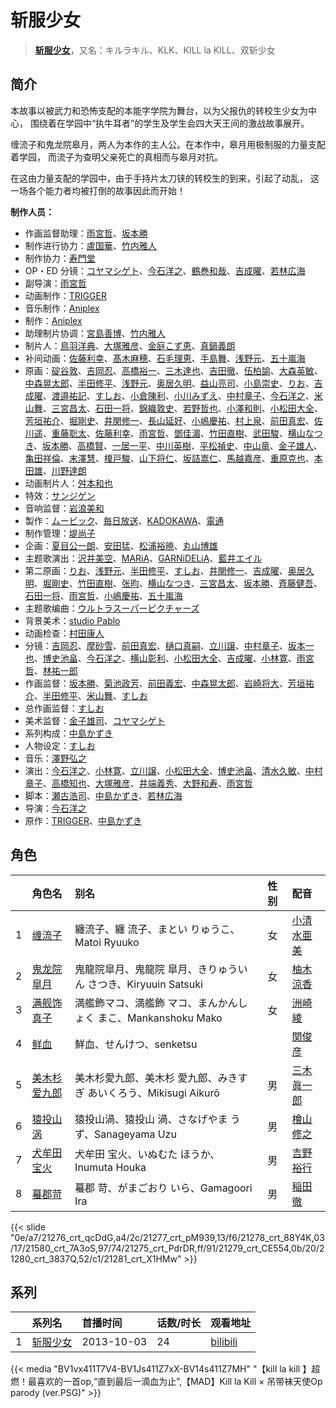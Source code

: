 # 斩服少女


> <u>**[斩服少女](https://bgm.tv/subject/72941)**</u>，又名：キルラキル、KLK、KILL la KILL、双斩少女

## 简介

本故事以被武力和恐怖支配的本能字学院为舞台，以为父报仇的转校生少女为中心， 围绕着在学园中“执牛耳者”的学生及学生会四大天王间的激战故事展开。

缠流子和鬼龙院皋月，两人为本作的主人公。在本作中，皋月用极制服的力量支配着学园， 而流子为查明父亲死亡的真相而与皋月对抗。

在这由力量支配的学园中，由于手持片太刀铗的转校生的到来，引起了动乱， 这一场各个能力者均被打倒的故事因此而开始！

**制作人员：**
- 作画监督助理：[雨宮哲](https://bgm.tv/person/12578)、[坂本勝](https://bgm.tv/person/26341)
- 制作进行协力：[盧国華](https://bgm.tv/person/55285)、[竹内雅人](https://bgm.tv/person/45455)
- 制作协力：[寿門堂](https://bgm.tv/person/33566)
- OP・ED 分镜：[コヤマシゲト](https://bgm.tv/person/11653)、[今石洋之](https://bgm.tv/person/1755)、[鶴巻和哉](https://bgm.tv/person/410)、[吉成曜](https://bgm.tv/person/9752)、[若林広海](https://bgm.tv/person/23641)
- 副导演：[雨宮哲](https://bgm.tv/person/12578)
- 动画制作：[TRIGGER](https://bgm.tv/person/8008)
- 音乐制作：[Aniplex](https://bgm.tv/person/645)
- 制作：[Aniplex](https://bgm.tv/person/645)
- 助理制片协调：[宮島善博](https://bgm.tv/person/25742)、[竹内雅人](https://bgm.tv/person/45455)
- 制片人：[鳥羽洋典](https://bgm.tv/person/39868)、[大塚雅彦](https://bgm.tv/person/760)、[金庭こず恵](https://bgm.tv/person/37800)、[真鍋義朗](https://bgm.tv/person/60162)
- 补间动画：[佐藤利幸](https://bgm.tv/person/3205)、[髙木麻穂](https://bgm.tv/person/41176)、[石毛理恵](https://bgm.tv/person/32898)、[手島舞](https://bgm.tv/person/34642)、[浅野元](https://bgm.tv/person/27867)、[五十嵐海](https://bgm.tv/person/21368)
- 原画：[碇谷敦](https://bgm.tv/person/12343)、[吉岡忍](https://bgm.tv/person/7379)、[高橋裕一](https://bgm.tv/person/3491)、[三木達也](https://bgm.tv/person/12237)、[吉田徹](https://bgm.tv/person/418)、[伍柏諭](https://bgm.tv/person/22689)、[大森英敏](https://bgm.tv/person/1144)、[中森晃太郎](https://bgm.tv/person/12886)、[半田修平](https://bgm.tv/person/14512)、[浅野元](https://bgm.tv/person/27867)、[奥居久明](https://bgm.tv/person/12885)、[益山亮司](https://bgm.tv/person/11783)、[小島崇史](https://bgm.tv/person/12524)、[りお](https://bgm.tv/person/21310)、[吉成曜](https://bgm.tv/person/9752)、[渡邉祐記](https://bgm.tv/person/14141)、[すしお](https://bgm.tv/person/2649)、[小倉陳利](https://bgm.tv/person/11403)、[小川みずえ](https://bgm.tv/person/42681)、[中村章子](https://bgm.tv/person/3310)、[今石洋之](https://bgm.tv/person/1755)、[米山舞](https://bgm.tv/person/12580)、[三宮昌太](https://bgm.tv/person/11346)、[石田一将](https://bgm.tv/person/25746)、[錦織敦史](https://bgm.tv/person/3223)、[若野哲也](https://bgm.tv/person/12786)、[小澤和則](https://bgm.tv/person/21362)、[小松田大全](https://bgm.tv/person/15478)、[芳垣祐介](https://bgm.tv/person/11388)、[堀剛史](https://bgm.tv/person/12189)、[井関修一](https://bgm.tv/person/19403)、[長山延好](https://bgm.tv/person/23680)、[小嶋慶祐](https://bgm.tv/person/12515)、[村上泉](https://bgm.tv/person/26527)、[前田真宏](https://bgm.tv/person/1105)、[佐川遥](https://bgm.tv/person/29529)、[重藤聡太](https://bgm.tv/person/55828)、[佐藤利幸](https://bgm.tv/person/3205)、[雨宮哲](https://bgm.tv/person/12578)、[鄧佳湄](https://bgm.tv/person/28643)、[竹田直樹](https://bgm.tv/person/16022)、[武田駿](https://bgm.tv/person/50761)、[横山なつき](https://bgm.tv/person/49768)、[坂本勝](https://bgm.tv/person/26341)、[高橋賢](https://bgm.tv/person/12196)、[一居一平](https://bgm.tv/person/19478)、[中川英樹](https://bgm.tv/person/21549)、[平松禎史](https://bgm.tv/person/1756)、[中山竜](https://bgm.tv/person/12606)、[金子雄人](https://bgm.tv/person/22286)、[亀田祥倫](https://bgm.tv/person/8611)、[末澤慧](https://bgm.tv/person/24562)、[榎戸駿](https://bgm.tv/person/19513)、[山下将仁](https://bgm.tv/person/11234)、[坂詰嵩仁](https://bgm.tv/person/18228)、[馬越嘉彦](https://bgm.tv/person/820)、[重原克也](https://bgm.tv/person/19376)、[本田雄](https://bgm.tv/person/1383)、[川野達朗](https://bgm.tv/person/12583)
- 动画制片人：[舛本和也](https://bgm.tv/person/27237)
- 特效：[サンジゲン](https://bgm.tv/person/7061)
- 音响监督：[岩浪美和](https://bgm.tv/person/231)
- 製作：[ムービック](https://bgm.tv/person/310)、[毎日放送](https://bgm.tv/person/2847)、[KADOKAWA](https://bgm.tv/person/19306)、[電通](https://bgm.tv/person/221)
- 制作管理：[堤尚子](https://bgm.tv/person/27300)
- 企画：[夏目公一朗](https://bgm.tv/person/3350)、[安田猛](https://bgm.tv/person/710)、[松浦裕暁](https://bgm.tv/person/399)、[丸山博雄](https://bgm.tv/person/5783)
- 主题歌演出：[沢井美空](https://bgm.tv/person/8201)、[MARiA](https://bgm.tv/person/11330)、[GARNiDELiA](https://bgm.tv/person/8021)、[藍井エイル](https://bgm.tv/person/7124)
- 第二原画：[りお](https://bgm.tv/person/21310)、[浅野元](https://bgm.tv/person/27867)、[半田修平](https://bgm.tv/person/14512)、[すしお](https://bgm.tv/person/2649)、[井関修一](https://bgm.tv/person/19403)、[吉成曜](https://bgm.tv/person/9752)、[奥居久明](https://bgm.tv/person/12885)、[堀剛史](https://bgm.tv/person/12189)、[竹田直樹](https://bgm.tv/person/16022)、[张昀](https://bgm.tv/person/50860)、[横山なつき](https://bgm.tv/person/49768)、[三宮昌太](https://bgm.tv/person/11346)、[坂本勝](https://bgm.tv/person/26341)、[斉藤健吾](https://bgm.tv/person/26482)、[石田一将](https://bgm.tv/person/25746)、[雨宮哲](https://bgm.tv/person/12578)、[小嶋慶祐](https://bgm.tv/person/12515)、[五十嵐海](https://bgm.tv/person/21368)
- 主题歌编曲：[ウルトラスーパーピクチャーズ](https://bgm.tv/person/12614)
- 背景美术：[studio Pablo](https://bgm.tv/person/18582)
- 动画检查：[村田康人](https://bgm.tv/person/12996)
- 分镜：[吉岡忍](https://bgm.tv/person/7379)、[摩砂雪](https://bgm.tv/person/254)、[前田真宏](https://bgm.tv/person/1105)、[樋口真嗣](https://bgm.tv/person/2150)、[立川譲](https://bgm.tv/person/12410)、[中村章子](https://bgm.tv/person/3310)、[坂本一也](https://bgm.tv/person/3419)、[博史池畠](https://bgm.tv/person/13170)、[今石洋之](https://bgm.tv/person/1755)、[横山彰利](https://bgm.tv/person/2886)、[小松田大全](https://bgm.tv/person/15478)、[吉成曜](https://bgm.tv/person/9752)、[小林寛](https://bgm.tv/person/13186)、[雨宮哲](https://bgm.tv/person/12578)、[林祐一郎](https://bgm.tv/person/14362)
- 作画监督：[坂本勝](https://bgm.tv/person/26341)、[菊池政芳](https://bgm.tv/person/33684)、[前田義宏](https://bgm.tv/person/25421)、[中森晃太郎](https://bgm.tv/person/12886)、[岩崎将大](https://bgm.tv/person/17845)、[芳垣祐介](https://bgm.tv/person/11388)、[半田修平](https://bgm.tv/person/14512)、[米山舞](https://bgm.tv/person/12580)、[すしお](https://bgm.tv/person/2649)
- 总作画监督：[すしお](https://bgm.tv/person/2649)
- 美术监督：[金子雄司](https://bgm.tv/person/11748)、[コヤマシゲト](https://bgm.tv/person/11653)
- 系列构成：[中島かずき](https://bgm.tv/person/1757)
- 人物设定：[すしお](https://bgm.tv/person/2649)
- 音乐：[澤野弘之](https://bgm.tv/person/3103)
- 演出：[今石洋之](https://bgm.tv/person/1755)、[小林寛](https://bgm.tv/person/13186)、[立川譲](https://bgm.tv/person/12410)、[小松田大全](https://bgm.tv/person/15478)、[博史池畠](https://bgm.tv/person/13170)、[清水久敏](https://bgm.tv/person/26331)、[中村章子](https://bgm.tv/person/3310)、[高橋知也](https://bgm.tv/person/18896)、[大塚雅彦](https://bgm.tv/person/760)、[井端義秀](https://bgm.tv/person/14831)、[大野和寿](https://bgm.tv/person/15330)、[雨宮哲](https://bgm.tv/person/12578)
- 脚本：[瀬古浩司](https://bgm.tv/person/15614)、[中島かずき](https://bgm.tv/person/1757)、[若林広海](https://bgm.tv/person/23641)
- 导演：[今石洋之](https://bgm.tv/person/1755)
- 原作：[TRIGGER](https://bgm.tv/person/8008)、[中島かずき](https://bgm.tv/person/1757)

## 角色

|     |   角色名   |   别名  | 性别 |  配音  |
|:--- |:------  |:----      |:---  |:--   |
| 1 | [缠流子](https://bgm.tv/character/21276) | 纏流子、纏 流子、まとい りゅうこ、Matoi Ryuuko | 女 | [小清水亜美](https://bgm.tv/person/4474) |
| 2 | [鬼龙院皐月](https://bgm.tv/character/21277) | 鬼龍院皐月、鬼龍院 皐月、きりゅういん さつき、Kiryuuin Satsuki | 女 | [柚木涼香](https://bgm.tv/person/4007) |
| 3 | [满舰饰真子](https://bgm.tv/character/21278) | 満艦飾マコ、満艦飾 マコ、まんかんしょく まこ、Mankanshoku Mako | 女 | [洲崎綾](https://bgm.tv/person/8403) |
| 4 | [鲜血](https://bgm.tv/character/21580) | 鮮血、せんけつ、senketsu |  | [関俊彦](https://bgm.tv/person/3854) |
| 5 | [美木杉爱九郎](https://bgm.tv/character/21275) | 美木杉愛九郎、美木杉 愛九郎、みきすぎ あいくろう、Mikisugi Aikurō | 男 | [三木眞一郎](https://bgm.tv/person/4101) |
| 6 | [猿投山涡](https://bgm.tv/character/21279) | 猿投山渦、猿投山 渦、さなげやま うず、Sanageyama Uzu | 男 | [檜山修之](https://bgm.tv/person/4105) |
| 7 | [犬牟田宝火](https://bgm.tv/character/21280) | 犬牟田 宝火、いぬむた ほうか、Inumuta Houka | 男 | [吉野裕行](https://bgm.tv/person/3955) |
| 8 | [蟇郡苛](https://bgm.tv/character/21281) | 蟇郡 苛、がまごおり いら、Gamagoori Ira | 男 | [稲田徹](https://bgm.tv/person/4373) |

{{< slide "0e/a7/21276_crt_qcDdG,a4/2c/21277_crt_pM939,13/f6/21278_crt_88Y4K,03/17/21580_crt_7A3oS,97/74/21275_crt_PdrDR,ff/91/21279_crt_CE554,0b/20/21280_crt_3837Q,52/c1/21281_crt_X1HMw" >}}

## 系列

|     |   系列名   |   首播时间  | 话数/时长  | 观看地址 |
|:---  |:------    |:----      |:---       |:---  |
| 1 |[斩服少女](https://bgm.tv/subject/72941)| 2013-10-03 | 24 | [bilibili](https://www.bilibili.com/bangumi/play/ep7911)  |


{{< media  "BV1vx411T7V4-BV1Js411Z7xX-BV14s411Z7MH"
"【kill la kill 】超燃！最喜欢的一首op,“直到最后一滴血为止”,【MAD】Kill la Kill × 吊带袜天使Op parody (ver.PSG)"  >}}


